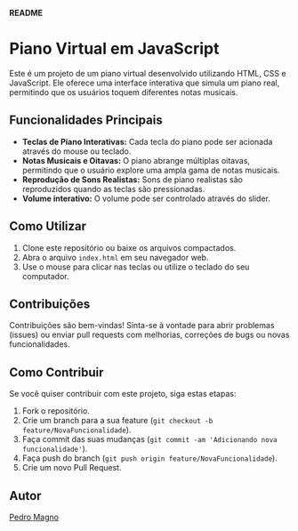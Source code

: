 **README**

# Piano Virtual em JavaScript

Este é um projeto de um piano virtual desenvolvido utilizando HTML, CSS e JavaScript. Ele oferece uma interface interativa que simula um piano real, permitindo que os usuários toquem diferentes notas musicais.

## Funcionalidades Principais

- **Teclas de Piano Interativas:** Cada tecla do piano pode ser acionada através do mouse ou teclado.
- **Notas Musicais e Oitavas:** O piano abrange múltiplas oitavas, permitindo que o usuário explore uma ampla gama de notas musicais.
- **Reprodução de Sons Realistas:** Sons de piano realistas são reproduzidos quando as teclas são pressionadas.
- **Volume interativo:** O volume pode ser controlado através do slider.

## Como Utilizar

1. Clone este repositório ou baixe os arquivos compactados.
2. Abra o arquivo `index.html` em seu navegador web.
3. Use o mouse para clicar nas teclas ou utilize o teclado do seu computador.

## Contribuições

Contribuições são bem-vindas! Sinta-se à vontade para abrir problemas (issues) ou enviar pull requests com melhorias, correções de bugs ou novas funcionalidades.

## Como Contribuir

Se você quiser contribuir com este projeto, siga estas etapas:

1. Fork o repositório.
2. Crie um branch para a sua feature (`git checkout -b feature/NovaFuncionalidade`).
3. Faça commit das suas mudanças (`git commit -am 'Adicionando nova funcionalidade'`).
4. Faça push do branch (`git push origin feature/NovaFuncionalidade`).
5. Crie um novo Pull Request.

## Autor

[Pedro Magno](https://github.com/PedroMagno11)
